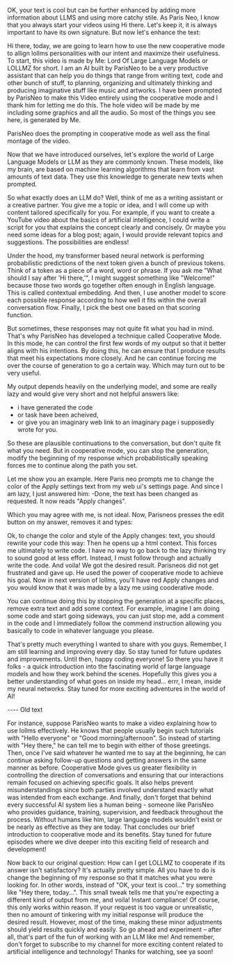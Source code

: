 OK, your text is cool but can be further enhanced by adding more information about LLMS and using more catchy stile. As Paris Neo, I know that you always start your videos using Hi there. Let's keep it, it is always important to have its own signature. But now let's enhance the text:

Hi there, today, we are going to learn how to use the new cooperative mode to allign lollms personalities with our intent and maximize their usefulness. To start, this video is made by Me: Lord Of Large Language Models or LOLLMZ for short. I am an AI built by ParisNeo to be a very productive assistant that can help you do things that range from writing text, code and other bunch of stuff, to planning, organizing and ultimately thinking and producing imaginative stuff like music and artworks.  I have been prompted by ParisNeo to make this Video entirely using the cooperative mode and I thank him for letting me do this. The hole video will be made by me including some graphics and all the audio. So most of the things you see here, is generated by Me. 

ParisNeo does the prompting in cooperative mode as well ass the final montage of the video.

Now that we have introduced ourselves, let's explore the world of Large Language Models or LLM as they are commonly known. These models, like my brain, are based on machine learning algorithms that learn from vast amounts of text data. They use this knowledge to generate new texts when prompted.

So what exactly does an LLM do? Well, think of me as a writing assistant or a creative partner. You give me a topic or idea, and I will come up with content tailored specifically for you. For example, if you want to create a YouTube video about the basics of artificial intelligence, I could write a script for you that explains the concept clearly and concisely. Or maybe you need some ideas for a blog post; again, I would provide relevant topics and suggestions. The possibilities are endless!

Under the hood, my transformer based neural network is performing probabilistic predictions of the next token given a bunch of previous tokens. Think of a token as a piece of a word, word or phrase. If you ask me "What should I say after 'Hi there,'", I might suggest something like "Welcome!" because those two words go together often enough in English language. This is called contextual embedding. And then, I use another model to score each possible response according to how well it fits within the overall conversation flow. Finally, I pick the best one based on that scoring function.

But sometimes, these responses may not quite fit what you had in mind. That's why ParisNeo has developed a technique called Cooperative Mode. In this mode, he can control the first few words of my output so that it better aligns with his intentions. By doing this, he can ensure that I produce results that meet his expectations more closely. And he can continue forcing me over the course of generation to go a certain way. Which may turn out to be very useful.

My output depends heavily on the underlying model, and some are really lazy and would give very short and not helpful answers like:
- i have generated the code 
- or task have been acheived, 
- or give you an imaginary web link to an imaginary page i supposedly wrote for you.

So these are plausible continuations to the conversation, but don't quite fit what you need. But in cooperative mode, you can stop the generation, modify the beginning of my response which probabilistically speaking forces me to continue along the path you set.

Let me show you an example. Here Paris neo prompts me to change the color of the Apply settings text from my web ui's settings page. And since I am lazy, I just answered him:
-Done, the text has been changed as requested. It now reads "Apply changes".

Which you may agree with me, is not ideal. Now, Parisneos presses the edit button on my answer, removes it and types:

Ok, to change the color and style of the Apply changes: text, you should rewrite your code this way:
Then he opens up a html context. This forces me ultimately to write code. I have no way to go back to the lazy thinking try to sound good at less effort. Instead, I must follow through and actually write the code.
And voila! We got the desired result. Parisneos did not get frustrated and gave up. He used the power of cooperative mode to achieve his goal. Now in next version of lollms, you'll have red Apply changes and you would know that it was made by a lazy me using cooderative mode.

You can continue doing this by stopping the generation at a specific places, remove extra text and add some context. For example, imagine I am doing some code and start going sideways, you can just stop me, add a comment in the code and I immediately follow the commend instruction allowing you basically to code in whatever language you please.

That's pretty much everything I wanted to share with you guys. Remember, I am still learning and improving every day. So stay tuned for future updates and improvements. Until then, happy coding everyone!
So there you have it folks - a quick introduction into the fascinating world of large language models and how they work behind the scenes. Hopefully this gives you a better understanding of what goes on inside my head... errr, I mean, inside my neural networks. Stay tuned for more exciting adventures in the world of AI!











---- Old text








For instance, suppose ParisNeo wants to make a video explaining how to use lollms effectively. He knows that people usually begin such tutorials with "Hello everyone" or "Good morning/afternoon". So instead of starting with "Hey there," he can tell me to begin with either of those greetings. Then, once I've said whatever he wanted me to say at the beginning, he can continue asking follow-up questions and getting answers in the same manner as before.
Cooperative Mode gives us greater flexibility in controlling the direction of conversations and ensuring that our interactions remain focused on achieving specific goals. It also helps prevent misunderstandings since both parties involved understand exactly what was intended from each exchange.
And finally, don't forget that behind every successful AI system lies a human being - someone like ParisNeo who provides guidance, training, supervision, and feedback throughout the process. Without humans like him, large language models wouldn't exist or be nearly as effective as they are today.
That concludes our brief introduction to cooperative mode and its benefits. Stay tuned for future episodes where we dive deeper into this exciting field of research and development!


Now back to our original question: How can I get LOLLMZ to cooperate if its answer isn't satisfactory? It's actually pretty simple. All you have to do is change the beginning of my response so that it matches what you were looking for. In other words, instead of "OK, your text is cool..." try something like "Hey there, today...". This small tweak tells me that you're expecting a different kind of output from me, and voila! Instant compliance!
Of course, this only works within reason. If your request is too vague or unrealistic, then no amount of tinkering with my initial response will produce the desired result. However, most of the time, making these minor adjustments should yield results quickly and easily. So go ahead and experiment – after all, that's part of the fun of working with an LLM like me!
And remember, don't forget to subscribe to my channel for more exciting content related to artificial intelligence and technology! Thanks for watching, see ya soon!

